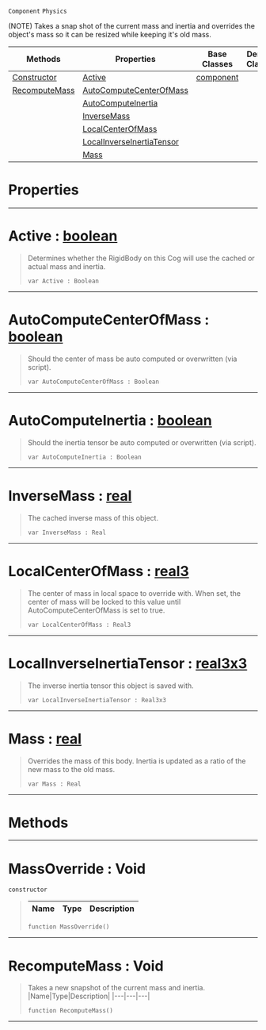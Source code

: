  `Component` `Physics`



(NOTE) Takes a snap shot of the current mass and inertia and overrides the object's mass so it can be resized while keeping it's old mass.

|Methods|Properties|Base Classes|Derived Classes|
|---|---|---|---|
|[ Constructor](https://github.com/ZilchEngine/ZilchDocs/blob/master/code_reference/class_reference/massoverride.markdown#massoverride-void)|[ Active](https://github.com/ZilchEngine/ZilchDocs/blob/master/code_reference/class_reference/massoverride.markdown#active-zilch-engine-docum)|[component](https://github.com/ZilchEngine/ZilchDocs/blob/master/code_reference/class_reference/component.markdown)| |
|[ RecomputeMass](https://github.com/ZilchEngine/ZilchDocs/blob/master/code_reference/class_reference/massoverride.markdown#recomputemass-void)|[ AutoComputeCenterOfMass](https://github.com/ZilchEngine/ZilchDocs/blob/master/code_reference/class_reference/massoverride.markdown#autocomputecenterofmass)| | |
| |[ AutoComputeInertia](https://github.com/ZilchEngine/ZilchDocs/blob/master/code_reference/class_reference/massoverride.markdown#autocomputeinertia-zero)| | |
| |[ InverseMass](https://github.com/ZilchEngine/ZilchDocs/blob/master/code_reference/class_reference/massoverride.markdown#inversemass-zilch-engine)| | |
| |[ LocalCenterOfMass](https://github.com/ZilchEngine/ZilchDocs/blob/master/code_reference/class_reference/massoverride.markdown#localcenterofmass-zilch-e)| | |
| |[ LocalInverseInertiaTensor](https://github.com/ZilchEngine/ZilchDocs/blob/master/code_reference/class_reference/massoverride.markdown#localinverseinertiatenso)| | |
| |[ Mass](https://github.com/ZilchEngine/ZilchDocs/blob/master/code_reference/class_reference/massoverride.markdown#mass-zilch-engine-documen)| | |


 #  Properties


---  
 #  Active : [boolean](https://github.com/ZilchEngine/ZilchDocs/blob/master/code_reference/nada_base_types/boolean.markdown)

> Determines whether the RigidBody on this Cog will use the cached or actual mass and inertia.
> ``` lang=cpp, name=Nada
> var Active : Boolean


---  
 #  AutoComputeCenterOfMass : [boolean](https://github.com/ZilchEngine/ZilchDocs/blob/master/code_reference/nada_base_types/boolean.markdown)

> Should the center of mass be auto computed or overwritten (via script).
> ``` lang=cpp, name=Nada
> var AutoComputeCenterOfMass : Boolean


---  
 #  AutoComputeInertia : [boolean](https://github.com/ZilchEngine/ZilchDocs/blob/master/code_reference/nada_base_types/boolean.markdown)

> Should the inertia tensor be auto computed or overwritten (via script).
> ``` lang=cpp, name=Nada
> var AutoComputeInertia : Boolean


---  
 #  InverseMass : [real](https://github.com/ZilchEngine/ZilchDocs/blob/master/code_reference/nada_base_types/real.markdown)

> The cached inverse mass of this object.
> ``` lang=cpp, name=Nada
> var InverseMass : Real


---  
 #  LocalCenterOfMass : [real3](https://github.com/ZilchEngine/ZilchDocs/blob/master/code_reference/nada_base_types/real3.markdown)

> The center of mass in local space to override with. When set, the center of mass will be locked to this value until AutoComputeCenterOfMass is set to true.
> ``` lang=cpp, name=Nada
> var LocalCenterOfMass : Real3


---  
 #  LocalInverseInertiaTensor : [real3x3](https://github.com/ZilchEngine/ZilchDocs/blob/master/code_reference/nada_base_types/real3x3.markdown)

> The inverse inertia tensor this object is saved with.
> ``` lang=cpp, name=Nada
> var LocalInverseInertiaTensor : Real3x3


---  
 #  Mass : [real](https://github.com/ZilchEngine/ZilchDocs/blob/master/code_reference/nada_base_types/real.markdown)

> Overrides the mass of this body. Inertia is updated as a ratio of the new mass to the old mass.
> ``` lang=cpp, name=Nada
> var Mass : Real


---  
 #  Methods


---  
 #  MassOverride : Void

 `constructor`

> 
> |Name|Type|Description|
> |---|---|---|
> ``` lang=cpp, name=Nada
> function MassOverride()
> ``` 


---  
 #  RecomputeMass : Void

> Takes a new snapshot of the current mass and inertia.
> |Name|Type|Description|
> |---|---|---|
> ``` lang=cpp, name=Nada
> function RecomputeMass()
> ``` 


---  
 

 